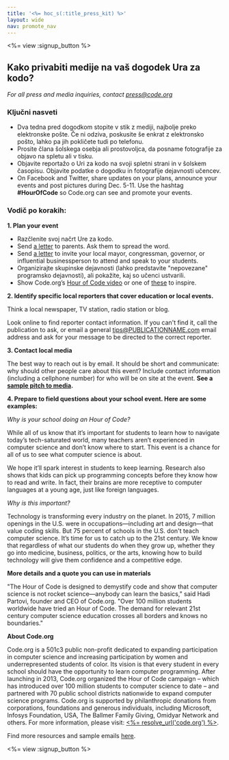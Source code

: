 ```yaml
---
title: '<%= hoc_s(:title_press_kit) %>'
layout: wide
nav: promote_nav
---
```

<%= view :signup_button %>

## Kako privabiti medije na vaš dogodek Ura za kodo?

*For all press and media inquiries, contact <press@code.org>*

### Ključni nasveti

- Dva tedna pred dogodkom stopite v stik z mediji, najbolje preko elektronske pošte. Če ni odziva, poskusite še enkrat z elektronsko pošto, lahko pa jih pokličete tudi po telefonu.
- Prosite člana šolskega osebja ali prostovoljca, da posname fotografije za objavo na spletu ali v tisku.
- Objavite reportažo o Uri za kodo na svoji spletni strani in v šolskem časopisu. Objavite podatke o dogodku in fotografije dejavnosti učencev.
- On Facebook and Twitter, share updates on your plans, announce your events and post pictures during Dec. 5-11. Use the hashtag **#HourOfCode** so Code.org can see and promote your events.

### Vodič po korakih:

**1. Plan your event**

- Razčlenite svoj načrt Ure za kodo.
- Send [a letter](<%= resolve_url('/promote/resources#sample-emails') %>) to parents. Ask them to spread the word.
- Send [a letter](<%= resolve_url('/promote/resources#sample-emails') %>) to invite your local mayor, congressman, governor, or influential businessperson to attend and speak to your students.
- Organizirajte skupinske dejavnosti (lahko predstavite "nepovezane" programsko dejavnosti), ali pokažite, kaj so učenci ustvarili.
- Show Code.org’s [Hour of Code video](<%= resolve_url('/') %>) or one of [these](<%= resolve_url('/promote/resources#videos') %>) to inspire.

**2. Identify specific local reporters that cover education or local events.**

Think a local newspaper, TV station, radio station or blog.

Look online to find reporter contact information. If you can't find it, call the publication to ask, or email a general tips@PUBLICATIONNAME.com email address and ask for your message to be directed to the correct reporter.

**3. Contact local media**

The best way to reach out is by email. It should be short and communicate: why should other people care about this event? Include contact information (including a cellphone number) for who will be on site at the event. **See a [sample pitch to media](<%= resolve_url('/promote/resources#sample-emails') %>).**

**4. Prepare to field questions about your school event. Here are some examples:**

*Why is your school doing an Hour of Code?*

While all of us know that it’s important for students to learn how to navigate today’s tech-saturated world, many teachers aren’t experienced in computer science and don’t know where to start. This event is a chance for all of us to see what computer science is about.

We hope it’ll spark interest in students to keep learning. Research also shows that kids can pick up programming concepts before they know how to read and write. In fact, their brains are more receptive to computer languages at a young age, just like foreign languages.

*Why is this important?*

Technology is transforming every industry on the planet. In 2015, 7 million openings in the U.S. were in occupations—including art and design—that value coding skills. But 75 percent of schools in the U.S. don't teach computer science. It’s time for us to catch up to the 21st century. We know that regardless of what our students do when they grow up, whether they go into medicine, business, politics, or the arts, knowing how to build technology will give them confidence and a competitive edge.

**More details and a quote you can use in materials**

"The Hour of Code is designed to demystify code and show that computer science is not rocket science—anybody can learn the basics," said Hadi Partovi, founder and CEO of Code.org. "Over 100 million students worldwide have tried an Hour of Code. The demand for relevant 21st century computer science education crosses all borders and knows no boundaries."

**About Code.org**

Code.org is a 501c3 public non-profit dedicated to expanding participation in computer science and increasing participation by women and underrepresented students of color. Its vision is that every student in every school should have the opportunity to learn computer programming. After launching in 2013, Code.org organized the Hour of Code campaign – which has introduced over 100 million students to computer science to date – and partnered with 70 public school districts nationwide to expand computer science programs. Code.org is supported by philanthropic donations from corporations, foundations and generous individuals, including Microsoft, Infosys Foundation, USA, The Ballmer Family Giving, Omidyar Network and others. For more information, please visit: [<%= resolve_url('code.org') %>](<%= resolve_url('https://code.org') %>).

  
Find more resources and sample emails [here](<%= resolve_url('/promote') %>).

<%= view :signup_button %>
